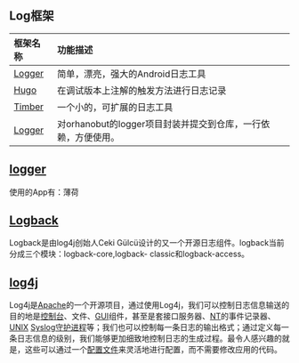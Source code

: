 ## **Log框架**

| 框架名称                                     | 功能描述                                   |
| :--------------------------------------- | :------------------------------------- |
| [Logger](https://github.com/orhanobut/logger) | 简单，漂亮，强大的Android日志工具                   |
| [Hugo](https://github.com/JakeWharton/hugo) | 在调试版本上注解的触发方法进行日志记录                    |
| [Timber](https://github.com/JakeWharton/timber) | 一个小的，可扩展的日志工具                          |
| [Logger](https://github.com/open-android/Logger) | 对orhanobut的logger项目封装并提交到仓库，一行依赖，方便使用。 |

## [logger](https://github.com/orhanobut/logger)
使用的App有：薄荷

## [Logback](http://logback.qos.ch/)

Logback是由log4j创始人Ceki Gülcü设计的又一个开源日志组件。logback当前分成三个模块：logback-core,logback- classic和logback-access。

## [log4j](https://github.com/apache/log4j)

Log4j是[Apache](https://baike.baidu.com/item/Apache/8512995)的一个开源项目，通过使用Log4j，我们可以控制日志信息输送的目的地是[控制台](https://baike.baidu.com/item/%E6%8E%A7%E5%88%B6%E5%8F%B0)、文件、[GUI](https://baike.baidu.com/item/GUI)组件，甚至是套接口服务器、[NT](https://baike.baidu.com/item/NT/3443842)的事件记录器、[UNIX](https://baike.baidu.com/item/UNIX) [Syslog](https://baike.baidu.com/item/Syslog)[守护进程](https://baike.baidu.com/item/%E5%AE%88%E6%8A%A4%E8%BF%9B%E7%A8%8B)等；我们也可以控制每一条日志的输出格式；通过定义每一条日志信息的级别，我们能够更加细致地控制日志的生成过程。最令人感兴趣的就是，这些可以通过一个[配置文件](https://baike.baidu.com/item/%E9%85%8D%E7%BD%AE%E6%96%87%E4%BB%B6)来灵活地进行配置，而不需要修改应用的代码。